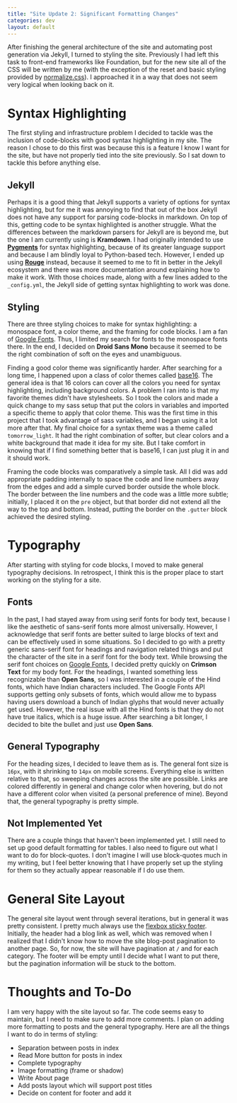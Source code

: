 ```yaml
---
title: "Site Update 2: Significant Formatting Changes"
categories: dev
layout: default
---
```

After finishing the general architecture of the site and automating post generation via Jekyll, I turned to styling the site. Previously I had left this task to front-end frameworks like Foundation, but for the new site all of the CSS will be written by me (with the exception of the reset and basic styling provided by [normalize.css](https://necolas.github.io/normalize.css/)). I approached it in a way that does not seem very logical when looking back on it.

# Syntax Highlighting

The first styling and infrastructure problem I decided to tackle was the inclusion of code-blocks with good syntax highlighting in my site. The reason I chose to do this first was because this is a feature I know I want for the site, but have not properly tied into the site previously. So I sat down to tackle this before anything else.

## Jekyll

Perhaps it is a good thing that Jekyll supports a variety of options for syntax highlighting, but for me it was annoying to find that out of the box Jekyll does not have any support for parsing code-blocks in markdown. On top of this, getting code to be syntax highlighted is another struggle. What the differences between the markdown parsers for Jekyll are is beyond me, but the one I am currently using is **Kramdown**. I had originally intended to use [**Pygments**](http://pygments.org/) for syntax highlighting, because of its greater language support and because I am blindly loyal to Python-based tech. However, I ended up using [**Rouge**](https://github.com/jneen/rouge) instead, because it seemed to me to fit in better in the Jekyll ecosystem and there was more documentation around explaining how to make it work. With those choices made, along with a few lines added to the `_config.yml`, the Jekyll side of getting syntax highlighting to work was done.

## Styling

There are three styling choices to make for syntax highlighting: a monospace font, a color theme, and the framing for code blocks. I am a fan of [Google Fonts](https://fonts.google.com/). Thus, I limited my search for fonts to the monospace fonts there. In the end, I decided on **Droid Sans Mono** because it seemed to be the right combination of soft on the eyes and unambiguous. 

Finding a good color theme was significantly harder. After searching for a long time, I happened upon a class of color themes called [base16](https://github.com/chriskempson/base16). The general idea is that 16 colors can cover all the colors you need for syntax highlighting, including background colors. A problem I ran into is that my favorite themes didn't have stylesheets. So I took the colors and made a quick change to my sass setup that put the colors in variables and imported a specific theme to apply that color theme. This was the first time in this project that I took advantage of sass variables, and I began using it a lot more after that. My final choice for a syntax theme was a theme called `tomorrow_light`. It had the right combination of softer, but clear colors and a white background that made it idea for my site. But I take comfort in knowing that if I find something better that is base16, I can just plug it in and it should work.

Framing the code blocks was comparatively a simple task. All I did was add appropriate padding internally to space the code and line numbers away from the edges and add a simple curved border outside the whole block. The border between the line numbers and the code was a little more subtle; initially, I placed it on the `pre` object, but that border did not extend all the way to the top and bottom. Instead, putting the border on the `.gutter` block achieved the desired styling.

# Typography

After starting with styling for code blocks, I moved to make general typography decisions. In retrospect, I think this is the proper place to start working on the styling for a site.

## Fonts

In the past, I had stayed away from using serif fonts for body text, because I like the aesthetic of sans-serif fonts more almost universally. However, I acknowledge that serif fonts are better suited to large blocks of text and can be effectively used in some situations. So I decided to go with a pretty generic sans-serif font for headings and navigation related things and put the character of the site in a serif font for the body text. While browsing the serif font choices on [Google Fonts](https://fonts.google.com/), I decided pretty quickly on **Crimson Text** for my body font. For the headings, I wanted something less recognizable than **Open Sans**, so I was interested in a couple of the Hind fonts, which have Indian characters included. The Google Fonts API supports getting only subsets of fonts, which would allow me to bypass having users download a bunch of Indian glyphs that would never actually get used. However, the real issue with all the Hind fonts is that they do not have true italics, which is a huge issue. After searching a bit longer, I decided to bite the bullet and just use **Open Sans**.

## General Typography

For the heading sizes, I decided to leave them as is. The general font size is `16px`, with it shrinking to `14px` on mobile screens. Everything else is written relative to that, so sweeping changes across the site are possible. Links are colored differently in general and change color when hovering, but do not have a different color when visited (a personal preference of mine). Beyond that, the general typography is pretty simple.

## Not Implemented Yet

There are a couple things that haven't been implemented yet. I still need to set up good default formatting for tables. I also need to figure out what I want to do for block-quotes. I don't imagine I will use block-quotes much in my writing, but I feel better knowing that I have properly set up the styling for them so they actually appear reasonable if I do use them.

# General Site Layout

The general site layout went through several iterations, but in general it was pretty consistent. I pretty much always use the [flexbox sticky footer](https://philipwalton.github.io/solved-by-flexbox/demos/sticky-footer/). Initially, the header had a blog link as well, which was removed when I realized that I didn't know how to move the site blog-post pagination to another page. So, for now, the site will have pagination at `/` and for each category. The footer will be empty until I decide what I want to put there, but the pagination information will be stuck to the bottom.

# Thoughts and To-Do

I am very happy with the site layout so far. The code seems easy to maintain, but I need to make sure to add more comments. I plan on adding more formatting to posts and the general typography. Here are all the things I want to do in terms of styling:

- Separation between posts in index
- Read More button for posts in index
- Complete typography
- Image formatting (frame or shadow)
- Write About page
- Add posts layout which will support post titles
- Decide on content for footer and add it
